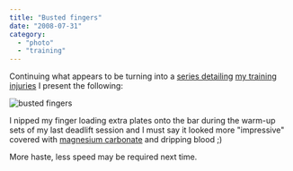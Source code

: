 ```yaml
---
title: "Busted fingers"
date: "2008-07-31"
category:
  - "photo"
  - "training"
---
```


Continuing what appears to be turning into a [series detailing](/2008/06/27/squatting-3-times-a-week-and-a-return-to-early-morning-training) [my training injuries](/2008/07/18/bloody-shins/) I present the following:

![](/wp-content/uploads/2008/07/busted_fingers_300x400.jpg "busted fingers")

I nipped my finger loading extra plates onto the bar during the warm-up sets of my last deadlift session and I must say it looked more "impressive" covered with [magnesium carbonate](http://www.amazon.co.uk/Camp-Chalk-Block/dp/B0013AK876?tag=sickbiscuitco-21) and dripping blood ;)

More haste, less speed may be required next time.
